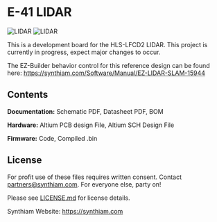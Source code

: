 # E-41 LIDAR

![LIDAR](https://live.staticflickr.com/65535/40778036183_b00cbc3a88_k.jpg)
![LIDAR](https://live.staticflickr.com/65535/32801179637_d0344c3f3b_k.jpg)

This is a development board for the HLS-LFCD2 LIDAR. This project is currently in progress, expect major changes to occur.

The EZ-Builder behavior control for this reference design can be found here: https://synthiam.com/Software/Manual/EZ-LIDAR-SLAM-15944

## Contents

**Documentation:** Schematic PDF, Datasheet PDF, BOM

**Hardware:** Altium PCB design File, Altium SCH Design File

**Firmware:** Code, Compiled .bin

## License

For profit use of these files requires written consent. Contact partners@synthiam.com. For everyone else, party on!

Please see [LICENSE.md](https://github.com/synthiam/E-41_LIDAR/blob/master/LICENSE.md) for license details.

Synthiam Website: https://synthiam.com
